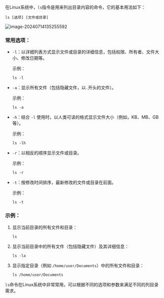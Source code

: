 在Linux系统中，`ls`指令是用来列出目录内容的命令，它的基本用法如下：

```
ls [选项] [文件或目录]
```

![image-20240714135255592](D:\blog\linux\assets\image-20240714135255592.png)

### 常用选项：

- `-l`：以详细列表方式显示文件或目录的详细信息，包括权限、所有者、文件大小、修改日期等。
  
  示例：
  ```
  ls -l
  ```

- `-a`：显示所有文件（包括隐藏文件，以`.`开头的文件）。
  
  示例：
  ```
  ls -a
  ```

- `-h`：结合 `-l` 使用时，以人类可读的格式显示文件大小（例如，KB、MB、GB等）。
  
  示例：
  ```
  ls -lh
  ```

- `-r`：以相反的顺序显示文件或目录。

  示例：
  ```
  ls -r
  ```

- `-t`：按修改时间排序，最新修改的文件或目录在前面。

  示例：
  ```
  ls -t
  ```

### 示例：

1. 显示当前目录的所有文件和目录：
   ```
   ls
   ```

2. 显示当前目录中的所有文件（包括隐藏文件）及其详细信息：
   ```
   ls -la
   ```

3. 显示指定目录（例如 `/home/user/Documents`）中的所有文件和目录：
   ```
   ls /home/user/Documents
   ```

`ls`命令在Linux系统中非常常用，可以根据不同的选项和参数来满足不同的列目录需求。